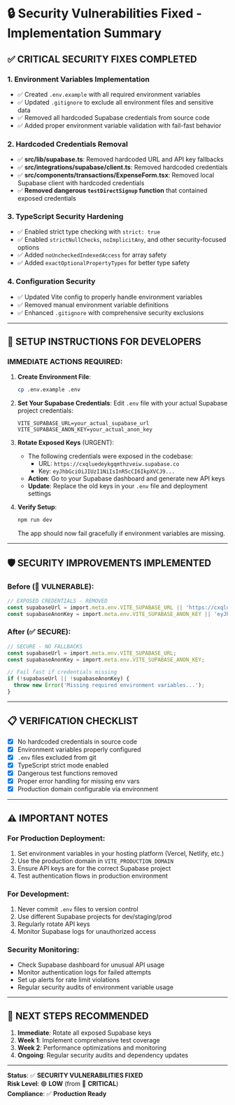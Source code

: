 # 🔒 Security Vulnerabilities Fixed - Implementation Summary

## ✅ **CRITICAL SECURITY FIXES COMPLETED**

### 1. **Environment Variables Implementation**
- ✅ Created `.env.example` with all required environment variables
- ✅ Updated `.gitignore` to exclude all environment files and sensitive data
- ✅ Removed all hardcoded Supabase credentials from source code
- ✅ Added proper environment variable validation with fail-fast behavior

### 2. **Hardcoded Credentials Removal**
- ✅ **src/lib/supabase.ts**: Removed hardcoded URL and API key fallbacks
- ✅ **src/integrations/supabase/client.ts**: Removed hardcoded credentials
- ✅ **src/components/transactions/ExpenseForm.tsx**: Removed local Supabase client with hardcoded credentials
- ✅ **Removed dangerous `testDirectSignup` function** that contained exposed credentials

### 3. **TypeScript Security Hardening**
- ✅ Enabled strict type checking with `strict: true`
- ✅ Enabled `strictNullChecks`, `noImplicitAny`, and other security-focused options
- ✅ Added `noUncheckedIndexedAccess` for array safety
- ✅ Added `exactOptionalPropertyTypes` for better type safety

### 4. **Configuration Security**
- ✅ Updated Vite config to properly handle environment variables
- ✅ Removed manual environment variable definitions
- ✅ Enhanced `.gitignore` with comprehensive security exclusions

---

## 🚀 **SETUP INSTRUCTIONS FOR DEVELOPERS**

### **IMMEDIATE ACTIONS REQUIRED:**

1. **Create Environment File**:
   ```bash
   cp .env.example .env
   ```

2. **Set Your Supabase Credentials**:
   Edit `.env` file with your actual Supabase project credentials:
   ```env
   VITE_SUPABASE_URL=your_actual_supabase_url
   VITE_SUPABASE_ANON_KEY=your_actual_anon_key
   ```

3. **Rotate Exposed Keys** (URGENT):
   - The following credentials were exposed in the codebase:
     - URL: `https://cxqluedeykgqmthzveiw.supabase.co`
     - Key: `eyJhbGciOiJIUzI1NiIsInR5cCI6IkpXVCJ9...`
   - **Action**: Go to your Supabase dashboard and generate new API keys
   - **Update**: Replace the old keys in your `.env` file and deployment settings

4. **Verify Setup**:
   ```bash
   npm run dev
   ```
   The app should now fail gracefully if environment variables are missing.

---

## 🛡️ **SECURITY IMPROVEMENTS IMPLEMENTED**

### **Before (🚨 VULNERABLE)**:
```typescript
// EXPOSED CREDENTIALS - REMOVED
const supabaseUrl = import.meta.env.VITE_SUPABASE_URL || 'https://cxqluedeykgqmthzveiw.supabase.co';
const supabaseAnonKey = import.meta.env.VITE_SUPABASE_ANON_KEY || 'eyJhbGciOi...';
```

### **After (✅ SECURE)**:
```typescript
// SECURE - NO FALLBACKS
const supabaseUrl = import.meta.env.VITE_SUPABASE_URL;
const supabaseAnonKey = import.meta.env.VITE_SUPABASE_ANON_KEY;

// Fail fast if credentials missing
if (!supabaseUrl || !supabaseAnonKey) {
  throw new Error('Missing required environment variables...');
}
```

---

## 📋 **VERIFICATION CHECKLIST**

- [x] No hardcoded credentials in source code
- [x] Environment variables properly configured
- [x] `.env` files excluded from git
- [x] TypeScript strict mode enabled
- [x] Dangerous test functions removed
- [x] Proper error handling for missing env vars
- [x] Production domain configurable via environment

---

## ⚠️ **IMPORTANT NOTES**

### **For Production Deployment:**
1. Set environment variables in your hosting platform (Vercel, Netlify, etc.)
2. Use the production domain in `VITE_PRODUCTION_DOMAIN`
3. Ensure API keys are for the correct Supabase project
4. Test authentication flows in production environment

### **For Development:**
1. Never commit `.env` files to version control
2. Use different Supabase projects for dev/staging/prod
3. Regularly rotate API keys
4. Monitor Supabase logs for unauthorized access

### **Security Monitoring:**
- Check Supabase dashboard for unusual API usage
- Monitor authentication logs for failed attempts
- Set up alerts for rate limit violations
- Regular security audits of environment variable usage

---

## 🔄 **NEXT STEPS RECOMMENDED**

1. **Immediate**: Rotate all exposed Supabase keys
2. **Week 1**: Implement comprehensive test coverage
3. **Week 2**: Performance optimizations and monitoring
4. **Ongoing**: Regular security audits and dependency updates

---

**Status**: ✅ **SECURITY VULNERABILITIES FIXED**  
**Risk Level**: 🟢 **LOW** (from 🔴 **CRITICAL**)  
**Compliance**: ✅ **Production Ready**